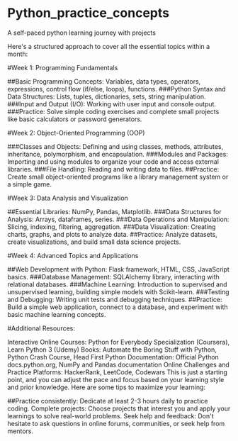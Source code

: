 # Python_practice_concepts
A self-paced python learning journey with projects

Here's a structured approach to cover all the essential topics within a month:

#Week 1: Programming Fundamentals

##Basic Programming Concepts: Variables, data types, operators, expressions, control flow (if/else, loops), functions.
###Python Syntax and Data Structures: Lists, tuples, dictionaries, sets, string manipulation.
###Input and Output (I/O): Working with user input and console output.
###Practice: Solve simple coding exercises and complete small projects like basic calculators or password generators.


#Week 2: Object-Oriented Programming (OOP)

###Classes and Objects: Defining and using classes, methods, attributes, inheritance, polymorphism, and encapsulation.
###Modules and Packages: Importing and using modules to organize your code and access external libraries.
###File Handling: Reading and writing data to files.
##Practice: Create small object-oriented programs like a library management system or a simple game.


#Week 3: Data Analysis and Visualization

##Essential Libraries: NumPy, Pandas, Matplotlib.
###Data Structures for Analysis: Arrays, dataframes, series.
###Data Operations and Manipulation: Slicing, indexing, filtering, aggregation.
###Data Visualization: Creating charts, graphs, and plots to analyze data.
##Practice: Analyze datasets, create visualizations, and build small data science projects.


#Week 4: Advanced Topics and Applications

##Web Development with Python: Flask framework, HTML, CSS, JavaScript basics.
###Database Management: SQLAlchemy library, interacting with relational databases.
###Machine Learning: Introduction to supervised and unsupervised learning, building simple models with Scikit-learn.
###Testing and Debugging: Writing unit tests and debugging techniques.
##Practice: Build a simple web application, connect to a database, and experiment with basic machine learning concepts.


#Additional Resources:

Interactive Online Courses: Python for Everybody Specialization (Coursera), Learn Python 3 (Udemy)
Books: Automate the Boring Stuff with Python, Python Crash Course, Head First Python
Documentation: Official Python docs.python.org, NumPy and Pandas documentation
Online Challenges and Practice Platforms: HackerRank, LeetCode, Codewars
This is just a starting point, and you can adjust the pace and focus based on your learning style and prior knowledge. Here are some tips to maximize your learning:

##Practice consistently: Dedicate at least 2-3 hours daily to practice coding.
Complete projects: Choose projects that interest you and apply your learnings to solve real-world problems.
Seek help and feedback: Don't hesitate to ask questions in online forums, communities, or seek help from mentors.

